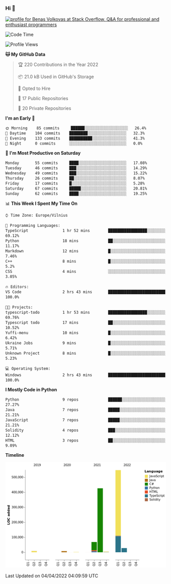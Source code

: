 ### Hi 👋
<a href="https://stackoverflow.com/users/14954249/benas-volkovas"><img src="https://stackoverflow.com/users/flair/14954249.png?theme=dark" width="208" height="58" alt="profile for Benas Volkovas at Stack Overflow, Q&amp;A for professional and enthusiast programmers" title="profile for Benas Volkovas at Stack Overflow, Q&amp;A for professional and enthusiast programmers"></a>

<!--START_SECTION:waka-->
![Code Time](http://img.shields.io/badge/Code%20Time-631%20hrs%2042%20mins-blue)

![Profile Views](http://img.shields.io/badge/Profile%20Views-3-blue)

**🐱 My GitHub Data** 

> 🏆 220 Contributions in the Year 2022
 > 
> 📦 21.0 kB Used in GitHub's Storage 
 > 
> 💼 Opted to Hire
 > 
> 📜 17 Public Repositories 
 > 
> 🔑 20 Private Repositories  
 > 
**I'm an Early 🐤** 

```text
🌞 Morning    85 commits     ██████░░░░░░░░░░░░░░░░░░░   26.4% 
🌆 Daytime    104 commits    ████████░░░░░░░░░░░░░░░░░   32.3% 
🌃 Evening    133 commits    ██████████░░░░░░░░░░░░░░░   41.3% 
🌙 Night      0 commits      ░░░░░░░░░░░░░░░░░░░░░░░░░   0.0%

```
📅 **I'm Most Productive on Saturday** 

```text
Monday       55 commits     ████░░░░░░░░░░░░░░░░░░░░░   17.08% 
Tuesday      46 commits     ███░░░░░░░░░░░░░░░░░░░░░░   14.29% 
Wednesday    49 commits     ███░░░░░░░░░░░░░░░░░░░░░░   15.22% 
Thursday     26 commits     ██░░░░░░░░░░░░░░░░░░░░░░░   8.07% 
Friday       17 commits     █░░░░░░░░░░░░░░░░░░░░░░░░   5.28% 
Saturday     67 commits     █████░░░░░░░░░░░░░░░░░░░░   20.81% 
Sunday       62 commits     ████░░░░░░░░░░░░░░░░░░░░░   19.25%

```


📊 **This Week I Spent My Time On** 

```text
⌚︎ Time Zone: Europe/Vilnius

💬 Programming Languages: 
TypeScript               1 hr 52 mins        █████████████████░░░░░░░░   69.12% 
Python                   18 mins             ██░░░░░░░░░░░░░░░░░░░░░░░   11.17% 
Markdown                 12 mins             █░░░░░░░░░░░░░░░░░░░░░░░░   7.46% 
C++                      8 mins              █░░░░░░░░░░░░░░░░░░░░░░░░   5.2% 
CSS                      4 mins              ░░░░░░░░░░░░░░░░░░░░░░░░░   3.05%

🔥 Editors: 
VS Code                  2 hrs 43 mins       █████████████████████████   100.0%

🐱‍💻 Projects: 
typescript-todo          1 hr 53 mins        █████████████████░░░░░░░░   69.76% 
Typescript todo          17 mins             ██░░░░░░░░░░░░░░░░░░░░░░░   10.52% 
Yuffi-menu               10 mins             █░░░░░░░░░░░░░░░░░░░░░░░░   6.42% 
Ukraine Jobs             9 mins              █░░░░░░░░░░░░░░░░░░░░░░░░   5.71% 
Unknown Project          8 mins              █░░░░░░░░░░░░░░░░░░░░░░░░   5.23%

💻 Operating System: 
Windows                  2 hrs 43 mins       █████████████████████████   100.0%

```

**I Mostly Code in Python** 

```text
Python                   9 repos             ██████░░░░░░░░░░░░░░░░░░░   27.27% 
Java                     7 repos             █████░░░░░░░░░░░░░░░░░░░░   21.21% 
JavaScript               7 repos             █████░░░░░░░░░░░░░░░░░░░░   21.21% 
Solidity                 4 repos             ███░░░░░░░░░░░░░░░░░░░░░░   12.12% 
HTML                     3 repos             ██░░░░░░░░░░░░░░░░░░░░░░░   9.09%

```


**Timeline**

![Chart not found](https://raw.githubusercontent.com/BenasVolkovas/BenasVolkovas/main/charts/bar_graph.png) 


 Last Updated on 04/04/2022 04:09:59 UTC
<!--END_SECTION:waka-->
